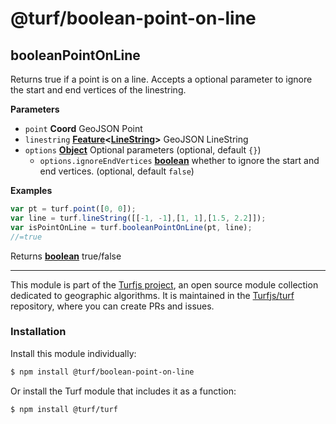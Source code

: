 # @turf/boolean-point-on-line

<!-- Generated by documentation.js. Update this documentation by updating the source code. -->

## booleanPointOnLine

Returns true if a point is on a line. Accepts a optional parameter to ignore the start and end vertices of the linestring.

**Parameters**

-   `point` **Coord** GeoJSON Point
-   `linestring` **[Feature](http://geojson.org/geojson-spec.html#feature-objects)&lt;[LineString](http://geojson.org/geojson-spec.html#linestring)>** GeoJSON LineString
-   `options` **[Object](https://developer.mozilla.org/en-US/docs/Web/JavaScript/Reference/Global_Objects/Object)** Optional parameters (optional, default `{}`)
    -   `options.ignoreEndVertices` **[boolean](https://developer.mozilla.org/en-US/docs/Web/JavaScript/Reference/Global_Objects/Boolean)** whether to ignore the start and end vertices. (optional, default `false`)

**Examples**

```javascript
var pt = turf.point([0, 0]);
var line = turf.lineString([[-1, -1],[1, 1],[1.5, 2.2]]);
var isPointOnLine = turf.booleanPointOnLine(pt, line);
//=true
```

Returns **[boolean](https://developer.mozilla.org/en-US/docs/Web/JavaScript/Reference/Global_Objects/Boolean)** true/false

<!-- This file is automatically generated. Please don't edit it directly:
if you find an error, edit the source file (likely index.js), and re-run
./scripts/generate-readmes in the turf project. -->

---

This module is part of the [Turfjs project](http://turfjs.org/), an open source
module collection dedicated to geographic algorithms. It is maintained in the
[Turfjs/turf](https://github.com/Turfjs/turf) repository, where you can create
PRs and issues.

### Installation

Install this module individually:

```sh
$ npm install @turf/boolean-point-on-line
```

Or install the Turf module that includes it as a function:

```sh
$ npm install @turf/turf
```
